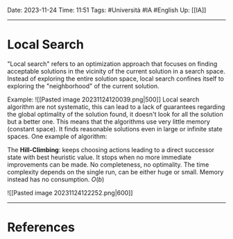 Date: 2023-11-24
Time: 11:51
Tags: #Università #IA #English 
Up: [[IA]]

---
# Local Search

"Local search" refers to an optimization approach that focuses on finding acceptable solutions in the vicinity of the current solution in a search space. Instead of exploring the entire solution space, local search confines itself to exploring the "neighborhood" of the current solution.

Example:
![[Pasted image 20231124120039.png|500]]
Local search algorithm are not systematic, this can lead to a lack of guarantees regarding the global optimality of the solution found, it doesn't look for all the solution but a better one. This means that the algorithms use very little memory (constant space). It finds reasonable solutions even in large or infinite state spaces. One example of algorithm: 

The **Hill-Climbing**:
keeps choosing actions leading to a direct successor state with best heuristic value. It stops when no more immediate improvements can be made.
No completeness, no optimality.
The time complexity depends on the single run, can be either huge or small. Memory instead has no consumption. $O(b)$

![[Pasted image 20231124122252.png|600]]




---
# References
